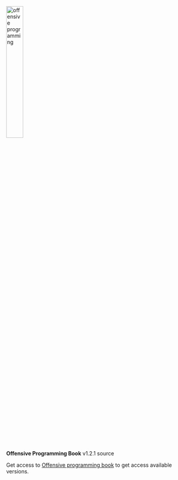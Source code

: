 <image src='./figures/op-hexsticker-transparent.png' alt='offensive programming' width='30%'/>

**Offensive Programming Book** v1.2.1 source

Get access to [Offensive programming book](https://neonira.github.io/offensiveProgrammingBook/) to get access available versions. 
